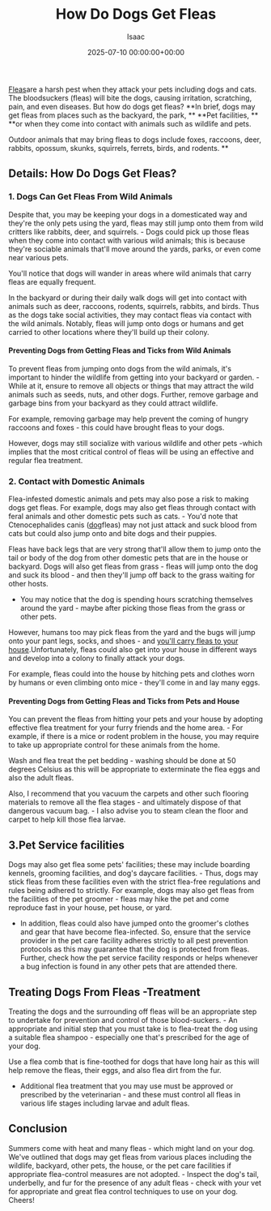 ﻿---
title: How Do Dogs Get Fleas
description: Fleas are a harsh pest when they attack your pets including dogs and cats. The bloodsuckers fleas will bite the dogs, causing irritation, scratching, pain,...
slug: /how-do-dogs-get-fleas/
date: 2025-07-10 00:00:00+00:00
lastmod: 2025-07-10 00:00:00+03:00
author: Isaac
categories:

- Fleas

- Guide
tags:

- fleas

- dog

- get
layout: post
---

[Fleas](https://pestpolicy.com/best-dog-backpack-carrier-for-hiking/)are a harsh pest when they attack your pets including dogs and cats. The bloodsuckers (fleas) will bite the dogs, causing irritation, scratching, pain, and even diseases. But how do dogs get fleas? **In brief, dogs may get fleas from places such as the backyard, the park, ** **Pet facilities, ** **or when they come into contact with animals such as wildlife and pets.

Outdoor animals that may bring fleas to dogs include foxes, raccoons, deer, rabbits, opossum, skunks, squirrels, ferrets, birds, and rodents. **

##  Details: How Do Dogs Get Fleas?

###  1. Dogs Can Get Fleas From Wild Animals

Despite that, you may be keeping your dogs in a domesticated way and they're the only pets using the yard, fleas may still jump onto them from wild critters like rabbits, deer, and squirrels. - Dogs could pick up those fleas when they come into contact with various wild animals; this is because they're sociable animals that'll move around the yards, parks, or even come near various pets.

You'll notice that dogs will wander in areas where wild animals that carry fleas are equally frequent.

In the backyard or during their daily walk dogs will get into contact with animals such as deer, raccoons, rodents, squirrels, rabbits, and birds. Thus as the dogs take social activities, they may contact fleas via contact with the wild animals. Notably, fleas will jump onto dogs or humans and get carried to other locations where they'll build up their colony.

####  Preventing Dogs from Getting Fleas and Ticks from Wild Animals

To prevent fleas from jumping onto dogs from the wild animals, it's important to hinder the wildlife from getting into your backyard or garden. - While at it, ensure to remove all objects or things that may attract the wild animals such as seeds, nuts, and other dogs. Further, remove garbage and garbage bins from your backyard as they could attract wildlife.

For example, removing garbage may help prevent the coming of hungry raccoons and foxes - this could have brought fleas to your dogs.

However, dogs may still socialize with various wildlife and other pets -which implies that the most critical control of fleas will be using an effective and regular flea treatment.

###  2. Contact with Domestic Animals

Flea-infested domestic animals and pets may also pose a risk to making dogs get fleas. For example, dogs may also get fleas through contact with feral animals and other domestic pets such as cats. - You'd note that Ctenocephalides canis ([dog](https://pestpolicy.com/best-dog-beds/)fleas) may not just attack and suck blood from cats but could also jump onto and bite dogs and their puppies.

Fleas have back legs that are very strong that'll allow them to jump onto the tail or body of the dog from other domestic pets that are in the house or backyard. Dogs will also get fleas from grass - fleas will jump onto the dog and suck its blood - and then they'll jump off back to the grass waiting for other hosts.

- You may notice that the dog is spending hours scratching themselves around the yard - maybe after picking those fleas from the grass or other pets.

However, humans too may pick fleas from the yard and the bugs will jump onto your pant legs, socks, and shoes - and [you'll carry fleas to your house](https://pestpolicy.com/can-humans-carry-fleas-from-one-home-to-another/).Unfortunately, fleas could also get into your house in different ways and develop into a colony to finally attack your dogs.

For example, fleas could into the house by hitching pets and clothes worn by humans or even climbing onto mice - they'll come in and lay many eggs.

####  Preventing Dogs from Getting Fleas and Ticks from Pets and House

You can prevent the fleas from hitting your pets and your house by adopting effective flea treatment for your furry friends and the home area. - For example, if there is a mice or rodent problem in the house, you may require to take up appropriate control for these animals from the home.

Wash and flea treat the pet bedding - washing should be done at 50 degrees Celsius as this will be appropriate to exterminate the flea eggs and also the adult fleas.

Also, I recommend that you vacuum the carpets and other such flooring materials to remove all the flea stages - and ultimately dispose of that dangerous vacuum bag. - I also advise you to steam clean the floor and carpet to help kill those flea larvae.

##  3.**Pet Service facilities**

Dogs may also get flea some pets' facilities; these may include boarding kennels, grooming facilities, and dog's daycare facilities. - Thus, dogs may stick fleas from these facilities even with the strict flea-free regulations and rules being adhered to strictly. For example, dogs may also get fleas from the facilities of the pet groomer - fleas may hike the pet and come reproduce fast in your house, pet house, or yard.

- In addition, fleas could also have jumped onto the groomer's clothes and gear that have become flea-infected. So, ensure that the service provider in the pet care facility adheres strictly to all pest prevention protocols as this may guarantee that the dog is protected from fleas. Further, check how the pet service facility responds or helps whenever a bug infection is found in any other pets that are attended there.

##  Treating Dogs From Fleas -**Treatment**

Treating the dogs and the surrounding off fleas will be an appropriate step to undertake for prevention and control of those blood-suckers. - An appropriate and initial step that you must take is to flea-treat the dog using a suitable flea shampoo - especially one that's prescribed for the age of your dog.

Use a flea comb that is fine-toothed for dogs that have long hair as this will help remove the fleas, their eggs, and also flea dirt from the fur.

- Additional flea treatment that you may use must be approved or prescribed by the veterinarian - and these must control all fleas in various life stages including larvae and adult fleas.

##  Conclusion

Summers come with heat and many fleas - which might land on your dog. We've outlined that dogs may get fleas from various places including the wildlife, backyard, other pets, the house, or the pet care facilities if appropriate flea-control measures are not adopted. - Inspect the dog's tail, underbelly, and fur for the presence of any adult fleas - check with your vet for appropriate and great flea control techniques to use on your dog. Cheers!
